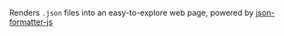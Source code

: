 Renders `.json` files into an easy-to-explore web page, powered by [json-formatter-js](https://github.com/mohsen1/json-formatter-js)
